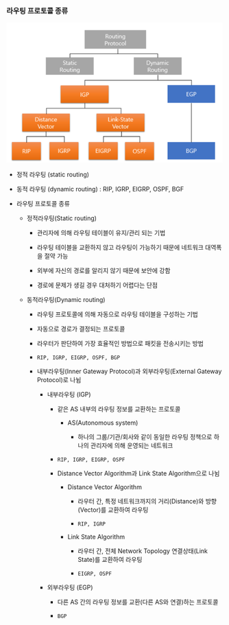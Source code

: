### 라우팅 프로토콜 종류

![](./image/routing_protocol.png)

- 정적 라우팅 (static routing)

- 동적 라우팅 (dynamic routing) : RIP, IGRP, EIGRP, OSPF, BGF

- 라우팅 프로토콜 종류
  
  - 정적라우팅(Static routing)
    
    - 관리자에 의해 라우팅 테이블이 유지/관리 되는 기법
    
    - 라우팅 테이블을 교환하지 않고 라우팅이 가능하기 때문에 네트워크 대역폭을 절약 가능
    
    - 외부에 자신의 경로를 알리지 않기 때문에 보안에 강함
    
    - 경로에 문제가 생길 경우 대처하기 어렵다는 단점
  
  - 동적라우팅(Dynamic routing)
    
    - 라우팅 프로토콜에 의해 자동으로 라우팅 테이블을 구성하는 기법
    
    - 자동으로 경로가 결정되는 프로토콜
    
    - 라우터가 판단하여 가장 효율적인 방법으로 패킷을 전송시키는 방법
    
    - `RIP, IGRP, EIGRP, OSPF, BGP`
    
    - 내부라우팅(Inner Gateway Protocol)과 외부라우팅(External Gateway Protocol)로 나뉨
      
      - 내부라우팅 (IGP)
        
        - 같은 AS 내부의 라우팅 정보를 교환하는 프로토콜
          
          - AS(Autonomous system)
            
            - 하나의 그룹/기관/회사와 같이 동일한 라우팅 정책으로 하나의 관리자에 의해 운영되는 네트워크
        
        - `RIP, IGRP, EIGRP, OSPF`
        
        - Distance Vector Algorithm과 Link State Algorithm으로 나뉨
          
          - Distance Vector Algorithm
            
            - 라우터 간, 특정 네트워크까지의 거리(Distance)와 방향(Vector)를 교환하여 라우팅
            
            - `RIP, IGRP`
          
          - Link State Algorithm
            
            - 라우터 간, 전체 Network Topology 연결상태(Link State)를 교환하여 라우팅
            
            - `EIGRP, OSPF`
      
      - 외부라우팅 (EGP)
        
        - 다른 AS 간의 라우팅 정보를 교환(다른 AS와 연결)하는 프로토콜
        
        - `BGP`
